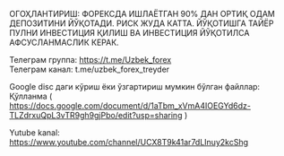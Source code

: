 ОГОҲЛАНТИРИШ: ФОРЕКСДА ИШЛАЁТГАН 90% ДАН ОРТИҚ ОДАМ ДЕПОЗИТИНИ ЙЎҚОТАДИ. РИСК ЖУДА КАТТА. ЙЎҚОТИШГА ТАЙЁР ПУЛНИ ИНВЕСТИЦИЯ ҚИЛИШ ВА ИНВЕСТИЦИЯ ЙЎҚОТИЛСА АФСУСЛАНМАСЛИК КЕРАК.

Телеграм группа: https://t.me/Uzbek_forex  
Телеграм канал: t.me/uzbek_forex_treyder

Google disc даги кўриш ёки ўзгартириш мумкин бўлган файллар:
Қўлланма ( https://docs.google.com/document/d/1aTbm_xVmA4IOEGYd6dz-TLZdrxuQpL3vTR9gh9gjPbo/edit?usp=sharing )

Yutube kanal: https://www.youtube.com/channel/UCX8T9k41ar7dLInuy2kcShg
